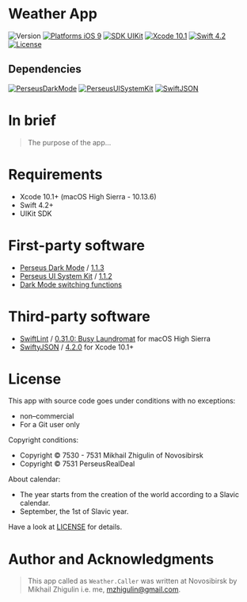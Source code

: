 # Weather App

![Version](https://img.shields.io/badge/App_Version-1.0-green.svg)
[![Platforms iOS 9](https://img.shields.io/badge/Platform-iOS%209.3+-orange.svg)](https://en.wikipedia.org/wiki/IOS_9)
[![SDK UIKit](https://img.shields.io/badge/SDK-UIKit%20-blueviolet.svg)](https://developer.apple.com/documentation/uikit)
[![Xcode 10.1](https://img.shields.io/badge/Xcode-10.1+-red.svg)](https://en.wikipedia.org/wiki/Xcode)
[![Swift 4.2](https://img.shields.io/badge/Swift-4.2-red.svg)](https://docs.swift.org/swift-book/RevisionHistory/RevisionHistory.html)
[![License](http://img.shields.io/:License-MIT-blue.svg)](/LICENSE)

## Dependencies

[![PerseusDarkMode](http://img.shields.io/:PerseusDarkMode-1.1.3-green.svg)](https://github.com/perseusrealdeal/PerseusDarkMode/tree/1.1.3)
[![PerseusUISystemKit](http://img.shields.io/:PerseusUISystemKit-1.1.2-green.svg)](https://github.com/perseusrealdeal/PerseusUISystemKit/tree/1.1.2)
[![SwiftJSON](http://img.shields.io/:SwiftJSON-4.2.0-green.svg)](https://github.com/SwiftyJSON/SwiftyJSON/tree/4.2.0)

# In brief

> The purpose of the app...

# Requirements

- Xcode 10.1+ (macOS High Sierra - 10.13.6)
- Swift 4.2+
- UIKit SDK

# First-party software

- [Perseus Dark Mode](https://github.com/perseusrealdeal/PerseusDarkMode.git) / [1.1.3](https://github.com/perseusrealdeal/perseusdarkmode/releases/tag/1.1.3)
- [Perseus UI System Kit](https://github.com/perseusrealdeal/PerseusUISystemKit.git) / [1.1.2](https://github.com/perseusrealdeal/perseusuisystemkit/releases/tag/1.1.2)
- [Dark Mode switching functions](https://gist.github.com/perseusrealdeal/11b1bab47f13134832b859f49d9af706)

# Third-party software

- [SwiftLint](https://github.com/realm/SwiftLint) / [0.31.0: Busy Laundromat](https://github.com/realm/SwiftLint/releases/tag/0.31.0) for macOS High Sierra
- [SwiftyJSON](https://github.com/SwiftyJSON/SwiftyJSON) / [4.2.0](https://github.com/SwiftyJSON/SwiftyJSON/releases/tag/4.2.0) for Xcode 10.1+

# License

This app with source code goes under conditions with no exceptions: 

- non–commercial
- For a Git user only

Copyright conditions:

- Copyright © 7530 - 7531 Mikhail Zhigulin of Novosibirsk
- Copyright © 7531 PerseusRealDeal

About calendar:

- The year starts from the creation of the world according to a Slavic calendar.
- September, the 1st of Slavic year.

Have a look at [LICENSE](/LICENSE) for details.

# Author and Acknowledgments

> This app called as `Weather.Caller` was written at Novosibirsk by Mikhail Zhigulin i.e. me, mzhigulin@gmail.com.
